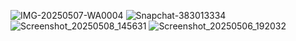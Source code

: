 
![IMG-20250507-WA0004](https://github.com/user-attachments/assets/d2936391-77dd-4710-af92-4678bc14d27f)
![Snapchat-383013334](https://github.com/user-attachments/assets/a607bb6c-99de-4438-9c1c-30048c2b0f5e)
![Screenshot_20250508_145631](https://github.com/user-attachments/assets/5d541227-1c6a-40ec-8486-6d044b039bb5)
![Screenshot_20250506_192032](https://github.com/user-attachments/assets/2e1657be-b170-437b-b893-8024c02d052d)
